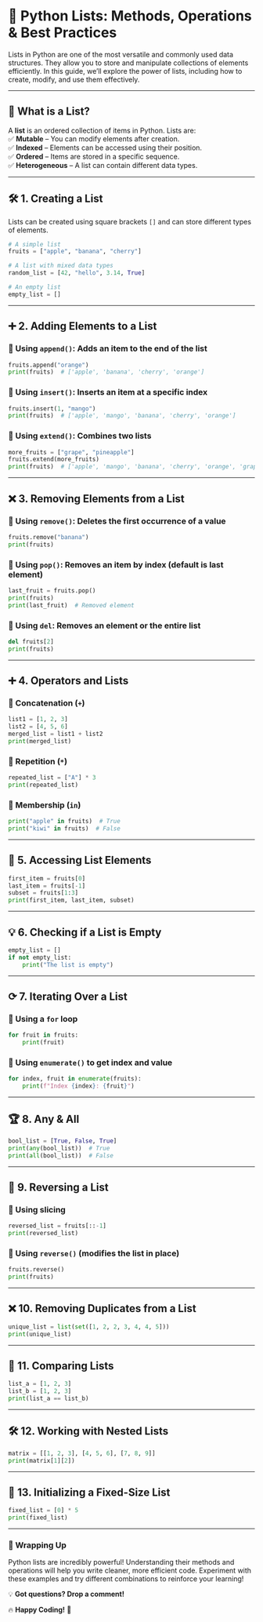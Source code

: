# 📌  Python Lists: Methods, Operations & Best Practices  

Lists in Python are one of the most versatile and commonly used data structures. They allow you to store and manipulate collections of elements efficiently. In this guide, we’ll explore the power of lists, including how to create, modify, and use them effectively.  

---

## 🎯 What is a List?  

A **list** is an ordered collection of items in Python. Lists are:  
✅ **Mutable** – You can modify elements after creation.  
✅ **Indexed** – Elements can be accessed using their position.  
✅ **Ordered** – Items are stored in a specific sequence.  
✅ **Heterogeneous** – A list can contain different data types.  

---

## 🛠️ 1. Creating a List  

Lists can be created using square brackets `[]` and can store different types of elements.  

```python
# A simple list
fruits = ["apple", "banana", "cherry"]

# A list with mixed data types
random_list = [42, "hello", 3.14, True]

# An empty list
empty_list = []
```

---

## ➕ 2. Adding Elements to a List  

### 🔹 Using `append()`: Adds an item to the end of the list  

```python
fruits.append("orange")
print(fruits)  # ['apple', 'banana', 'cherry', 'orange']
```

### 🔹 Using `insert()`: Inserts an item at a specific index  

```python
fruits.insert(1, "mango")
print(fruits)  # ['apple', 'mango', 'banana', 'cherry', 'orange']
```

### 🔹 Using `extend()`: Combines two lists  

```python
more_fruits = ["grape", "pineapple"]
fruits.extend(more_fruits)
print(fruits)  # ['apple', 'mango', 'banana', 'cherry', 'orange', 'grape', 'pineapple']
```

---

## ❌ 3. Removing Elements from a List  

### 🔹 Using `remove()`: Deletes the first occurrence of a value  

```python
fruits.remove("banana")
print(fruits)
```

### 🔹 Using `pop()`: Removes an item by index (default is last element)  

```python
last_fruit = fruits.pop()
print(fruits)
print(last_fruit)  # Removed element
```

### 🔹 Using `del`: Removes an element or the entire list  

```python
del fruits[2]
print(fruits)
```

---

## ➕ 4. Operators and Lists  

### 🔹 Concatenation (`+`)  

```python
list1 = [1, 2, 3]
list2 = [4, 5, 6]
merged_list = list1 + list2
print(merged_list)
```

### 🔹 Repetition (`*`)  

```python
repeated_list = ["A"] * 3
print(repeated_list)
```

### 🔹 Membership (`in`)  

```python
print("apple" in fruits)  # True
print("kiwi" in fruits)  # False
```

---

## 📏 5. Accessing List Elements  

```python
first_item = fruits[0]
last_item = fruits[-1]
subset = fruits[1:3]
print(first_item, last_item, subset)
```

---

## 💡 6. Checking if a List is Empty  

```python
empty_list = []
if not empty_list:
    print("The list is empty")
```

---

## ⟳ 7. Iterating Over a List  

### 🔹 Using a `for` loop  

```python
for fruit in fruits:
    print(fruit)
```

### 🔹 Using `enumerate()` to get index and value  

```python
for index, fruit in enumerate(fruits):
    print(f"Index {index}: {fruit}")
```

---

## 🏆 8. Any & All  

```python
bool_list = [True, False, True]
print(any(bool_list))  # True
print(all(bool_list))  # False
```

---

## 🔄 9. Reversing a List  

### 🔹 Using slicing  

```python
reversed_list = fruits[::-1]
print(reversed_list)
```

### 🔹 Using `reverse()` (modifies the list in place)  

```python
fruits.reverse()
print(fruits)
```

---

## ❌ 10. Removing Duplicates from a List  

```python
unique_list = list(set([1, 2, 2, 3, 4, 4, 5]))
print(unique_list)
```

---

## 🔎 11. Comparing Lists  

```python
list_a = [1, 2, 3]
list_b = [1, 2, 3]
print(list_a == list_b)
```

---

## 🛠️ 12. Working with Nested Lists  

```python
matrix = [[1, 2, 3], [4, 5, 6], [7, 8, 9]]
print(matrix[1][2])
```

---

## 🏢 13. Initializing a Fixed-Size List  

```python
fixed_list = [0] * 5
print(fixed_list)
```

---

### 🚀 Wrapping Up  

Python lists are incredibly powerful! Understanding their methods and operations will help you write cleaner, more efficient code. Experiment with these examples and try different combinations to reinforce your learning!  

💡 **Got questions? Drop a comment!**  

🔥 **Happy Coding!** 🚀
